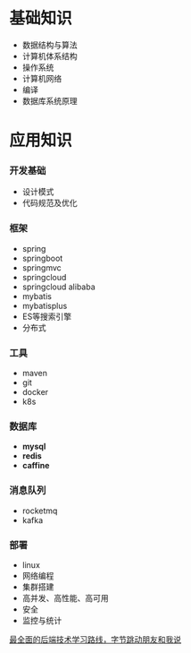 # 基础知识

- 数据结构与算法
- 计算机体系结构
- 操作系统
- 计算机网络
- 编译
- 数据库系统原理

# 应用知识

### 开发基础

- 设计模式
- 代码规范及优化

### 框架

- spring
- springboot
- springmvc
- springcloud
- springcloud alibaba
- mybatis
- mybatisplus
- ES等搜索引擎
- 分布式

### 工具

- maven
- git
- docker
- k8s

### 数据库

- **mysql**
- **redis**
- **caffine**

### 消息队列

- rocketmq
- kafka

### 部署

- linux
- 网络编程
- 集群搭建
- 高并发、高性能、高可用
- 安全
- 监控与统计



[最全面的后端技术学习路线，字节跳动朋友和我说](https://zhuanlan.zhihu.com/p/333430723)
